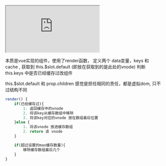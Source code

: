 <iframe src="https://9sqsz.csb.app/"></iframe>


本质是vue实现的组件，使用了render函数，
定义两个 data变量，keys 和 cache ,
获取到 this.$slot.default (即放在<keep-alive>获取到的是此处的vnode</keep-alive>)
判断 this.keys 中是否已经缓存过改组件

this.$slot.default 和 prop.children 感觉是担任相同的责任，都是虚拟dom, 只不过结构不同

```js
render() {
    if(已经缓存过){
        1. 返回缓存中的vnode
        2. 将该key从缓存数组中移除
        3. 将该key对应的vnode 放在数组最后位置
    }else {
        1. 将该vnode 放进缓存数组
        2. return 该 vnode
    }

    if(超过设置的max缓存数量){
        移除缓存数组最后几个
    }
}
```